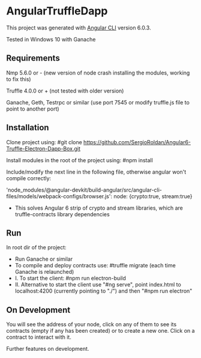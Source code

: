 # AngularTruffleDapp

This project was generated with [Angular CLI](https://github.com/angular/angular-cli) version 6.0.3.

Tested in Windows 10 with Ganache

## Requirements

Nmp 5.6.0 or - (new version of node crash installing the modules, working to fix this)

Truffle 4.0.0 or + (not tested with older version)

Ganache, Geth, Testrpc or similar (use port 7545 or modify truffle.js file to point to another port)

## Installation

Clone project using: #git clone https://github.com/SergioRoldan/Angular6-Truffle-Electron-Dapp-Box.git

Install modules in the root of the project using: #npm install

Include/modify the next line in the following file, otherwise angular won't compile correctly:

'node_modules/@angular-devkit/build-angular/src/angular-cli-files/models/webpack-configs/browser.js':
    node: {crypto:true, stream:true}

   - This solves Angular 6 strip of crypto and stream libraries, which are truffle-contracts library dependencies

## Run

In root dir of the project:

- Run Ganache or similar
- To compile and deploy contracts use: #truffle migrate (each time Ganache is relaunched)
- I. To start the client: #npm run electron-build
- II. Alternative to start the client use "#ng serve", point index.html to localhost:4200 (currently pointing to "./") and then "#npm run electron"

## On Development

You will see the address of your node, click on any of them to see its contracts (empty if any has been created) or to create a new one. Click on a contract to interact with it.

Further features on development.
